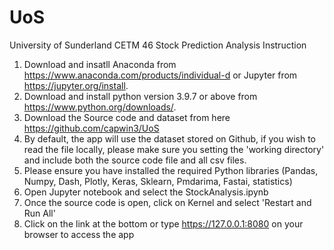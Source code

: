 # UoS
University of Sunderland
CETM 46 Stock Prediction Analysis
Instruction
1. Download and insatll Anaconda from https://www.anaconda.com/products/individual-d or Jupyter  from https://jupyter.org/install.
2. Download and install python version 3.9.7 or above from https://www.python.org/downloads/.
3. Download the Source code and dataset from here https://github.com/capwin3/UoS
4. By default, the app will use the dataset stored on Github, if you wish to read the file locally, please make sure you setting the 'working directory' and include both the source code file and all csv files.
5. Please ensure you have installed the required Python libraries (Pandas, Numpy, Dash, Plotly, Keras, Sklearn, Pmdarima, Fastai, statistics)
6. Open Jupyter notebook and select the StockAnalysis.ipynb
7. Once the source code is open, click on Kernel and select 'Restart and Run All'
8. Click on the link at the bottom or type https://127.0.0.1:8080 on your browser to access the app
  
